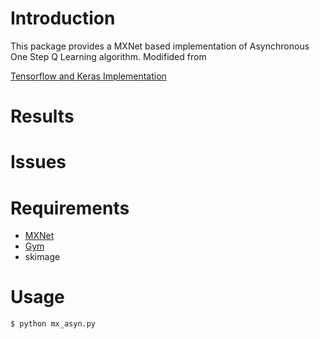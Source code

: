 # Introduction
This package provides a MXNet based implementation of Asynchronous One Step Q Learning algorithm. Modifided from

[Tensorflow and Keras Implementation](https://github.com/coreylynch/async-rl)


# Results

# Issues

# Requirements

* [MXNet](https://github.com/dmlc/mxnet)
* [Gym](https://github.com/openai/gym)
* skimage

# Usage
`$ python mx_asyn.py`
